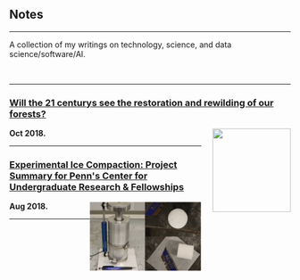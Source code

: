 


## Notes

---

A collection of my writings on technology, science, and data science/software/AI. 

<br>

---


### [Will the 21 centurys see the restoration and rewilding of our forests?](psr_redd_blog.md)


**Oct 2018.** <img src="images/redd_blog.png?raw=true" width="140" height="150" style="float:right;margin-left:20px"> <br>
 
---

### [Experimental Ice Compaction: Project Summary for Penn's Center for Undergraduate Research & Fellowships](exp_ice_blog.md)
 
**Aug 2018.**  <img src="images/rig.png?raw=true" width="200" height="125" style="float:right">

---



